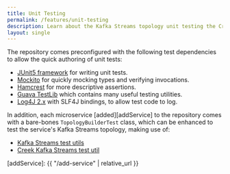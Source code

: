 ```yaml
---
title: Unit Testing
permalink: /features/unit-testing
description: Learn about the Kafka Streams topology unit testing the Creek aggregate template sets up for you
layout: single
---
```


The repository comes preconfigured with the following test dependencies to allow the quick authoring of unit tests:

 * [JUnit5 framework][junit] for writing unit tests.
 * [Mockito][mockito] for quickly mocking types and verifying invocations.
 * [Hamcrest][hamcrest] for more descriptive assertions.
 * [Guava TestLib][guavaTest] which contains many useful testing utilities.
 * [Log4J 2.x][log4j] with SLF4J bindings, to allow test code to log.

In addition, each microservice [added][addService] to the repository comes with a bare-bones `TopologyBuilderTest` class,
which can be enhanced to test the service's Kafka Streams topology, making use of:

 * [Kafka Streams test utils][ksTest]
 * [Creek Kafka Streams test util][creekKsTest]

[junit]: https://junit.org/junit5/docs/current/user-guide/
[mockito]: https://site.mockito.org/
[hamcrest]: http://hamcrest.org/JavaHamcrest/index
[guavaTest]: https://github.com/google/guava/tree/master/guava-testlib
[log4j]: https://logging.apache.org/log4j/2.x/
[ksTest]: https://kafka.apache.org/documentation/streams/developer-guide/testing.html
[creekKsTest]: https://www.creekservice.org/creek-kafka/#unit-testing-topologies
[addService]: {{ "/add-service" | relative_url }}